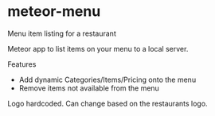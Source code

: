 # meteor-menu
Menu item listing for a restaurant 

Meteor app to list items on your menu to a local server.

Features
 - Add dynamic Categories/Items/Pricing onto the menu
 - Remove items not available from the menu
 
Logo hardcoded. Can change based on the restaurants logo.
